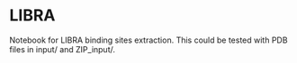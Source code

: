 # LIBRA

Notebook for LIBRA binding sites extraction. This could be tested with PDB files in input/ and ZIP_input/.
